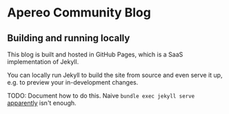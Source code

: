 # Apereo Community Blog

## Building and running locally

This blog is built and hosted in GitHub Pages, which is a SaaS implementation of Jekyll.

You can locally run Jekyll to build the site from source and even serve it up, e.g. to preview your in-development changes.

TODO: Document how to do this. Naive `bundle exec jekyll serve` [apparently](https://cl.ly/3L17410l1V2k) isn't enough.
